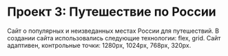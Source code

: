 # Проект 3: Путешествие по России
Сайт о популярных и неизведанных местах России для путешествий.
В создании сайта использовались следующие технологии:
flex, grid.
Сайт адаптивен, контрольные точки: 1280px, 1024px, 768px, 320px.

